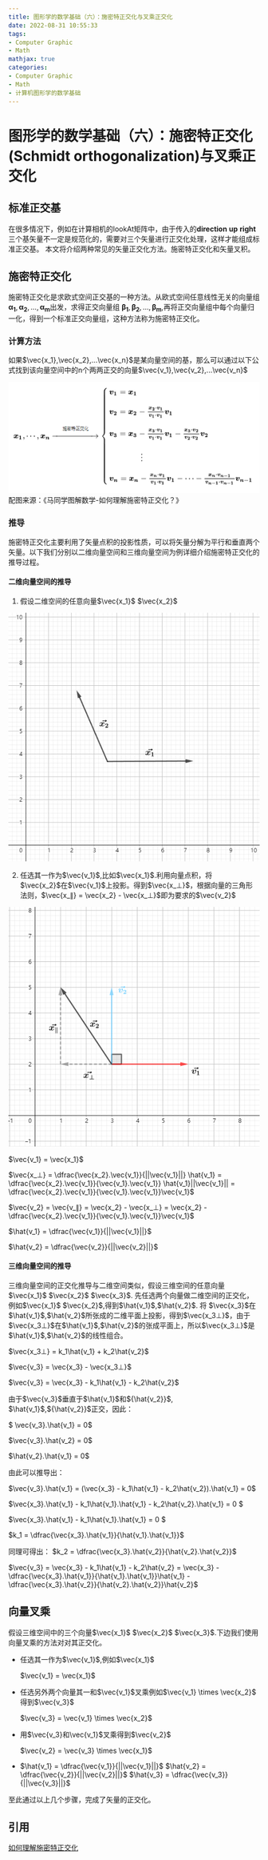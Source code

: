 ```yaml
---
title: 图形学的数学基础（六）：施密特正交化与叉乘正交化
date: 2022-08-31 10:55:33
tags:
- Computer Graphic
- Math
mathjax: true
categories:
- Computer Graphic
- Math
- 计算机图形学的数学基础
---
```


# 图形学的数学基础（六）：施密特正交化(Schmidt orthogonalization)与叉乘正交化

## 标准正交基
在很多情况下，例如在计算相机的lookAt矩阵中，由于传入的$\mathbf{direction}$ $\mathbf{up}$ $\mathbf{right}$三个基矢量不一定是规范化的，需要对三个矢量进行正交化处理，这样才能组成标准正交基。
本文将介绍两种常见的矢量正交化方法。施密特正交化和矢量叉积。

## 施密特正交化

施密特正交化是求欧式空间正交基的一种方法。从欧式空间任意线性无关的向量组$\mathbf{\alpha_1},\mathbf{\alpha_2},...,\mathbf{\alpha_m}$出发，求得正交向量组 $\mathbf{\beta_1},\mathbf{\beta_2},...,\mathbf{\beta_m}$,再将正交向量组中每个向量归一化，得到一个标准正交向量组，这种方法称为施密特正交化。

### 计算方法
如果$\vec{x_1},\vec{x_2},...\vec{x_n}$是某向量空间的基，那么可以通过以下公式找到该向量空间中的n个两两正交的向量$\vec{v_1},\vec{v_2},...\vec{v_n}$

![alt](图形学的数学基础（六）：施密特正交化与叉乘正交化/1.jpg)
配图来源：《马同学图解数学-如何理解施密特正交化？》

### 推导
施密特正交化主要利用了矢量点积的投影性质，可以将矢量分解为平行和垂直两个矢量。以下我们分别以二维向量空间和三维向量空间为例详细介绍施密特正交化的推导过程。

#### 二维向量空间的推导
1. 假设二维空间的任意向量$\vec{x_1}$ $\vec{x_2}$

![alt](图形学的数学基础（六）：施密特正交化与叉乘正交化/2.png)

2. 任选其一作为$\vec{v_1}$,比如$\vec{x_1}$.利用向量点积，将$\vec{x_2}$在$\vec{v_1}$上投影。得到$\vec{x_⊥}$，根据向量的三角形法则，$\vec{x_∥} = \vec{x_2} - \vec{x_⊥}$即为要求的$\vec{v_2}$

![alt](图形学的数学基础（六）：施密特正交化与叉乘正交化/3.jpg)

$\vec{v_1} = \vec{x_1}$

$\vec{x_⊥} = \dfrac{\vec{x_2}.\vec{v_1}}{||\vec{v_1}||} \hat{v_1} = \dfrac{\vec{x_2}.\vec{v_1}}{\vec{v_1}.\vec{v_1}} \hat{v_1}||\vec{v_1}|| = \dfrac{\vec{x_2}.\vec{v_1}}{\vec{v_1}.\vec{v_1}}\vec{v_1}$

$\vec{v_2} = \vec{v_∥} = \vec{x_2} - \vec{x_⊥} = \vec{x_2} - \dfrac{\vec{x_2}.\vec{v_1}}{\vec{v_1}.\vec{v_1}}\vec{v_1}$

$\hat{v_1} = \dfrac{\vec{v_1}}{||\vec{v_1}||}$

$\hat{v_2} = \dfrac{\vec{v_2}}{||\vec{v_2}||}$

#### 三维向量空间的推导
三维向量空间的正交化推导与二维空间类似，假设三维空间的任意向量 $\vec{x_1}$ $\vec{x_2}$ $\vec{x_3}$.
先任选两个向量做二维空间的正交化，例如$\vec{x_1}$ $\vec{x_2}$,得到$\hat{v_1}$,$\hat{v_2}$.
将 $\vec{x_3}$在$\hat{v_1}$,$\hat{v_2}$所张成的二维平面上投影，得到$\vec{x_3⊥}$，由于$\vec{x_3⊥}$在$\hat{v_1}$,$\hat{v_2}$的张成平面上，所以$\vec{x_3⊥}$是$\hat{v_1}$,$\hat{v_2}$的线性组合。

$\vec{x_3⊥} = k_1\hat{v_1} + k_2\hat{v_2}$

$\vec{v_3} = \vec{x_3} - \vec{x_3⊥}$

$\vec{v_3} = \vec{x_3} - k_1\hat{v_1} - k_2\hat{v_2}$

由于$\vec{v_3}$垂直于$\hat{v_1}$和${\hat{v_2}}$, $\hat{v_1}$,${\hat{v_2}}$正交，因此：

$ \vec{v_3}.\hat{v_1} = 0$

$\vec{v_3}.\hat{v_2} = 0$

$\hat{v_2}.\hat{v_1} = 0$

由此可以推导出：

$\vec{v_3}.\hat{v_1} = (\vec{x_3} - k_1\hat{v_1} - k_2\hat{v_2}).\hat{v_1} = 0$

$\vec{x_3}.\hat{v_1} - k_1\hat{v_1}.\hat{v_1} - k_2\hat{v_2}.\hat{v_1} = 0 $

$\vec{x_3}.\hat{v_1} - k_1\hat{v_1}.\hat{v_1} = 0 $

$k_1 = \dfrac{\vec{x_3}.\hat{v_1}}{\hat{v_1}.\hat{v_1}}$

同理可得出： $k_2 = \dfrac{\vec{x_3}.\hat{v_2}}{\hat{v_2}.\hat{v_2}}$

$\vec{v_3} = \vec{x_3} - k_1\hat{v_1} - k_2\hat{v_2} = \vec{x_3} - \dfrac{\vec{x_3}.\hat{v_1}}{\hat{v_1}.\hat{v_1}}\hat{v_1} - \dfrac{\vec{x_3}.\hat{v_2}}{\hat{v_2}.\hat{v_2}}\hat{v_2}$

## 向量叉乘
假设三维空间中的三个向量$\vec{x_1}$ $\vec{x_2}$ $\vec{x_3}$.下边我们使用向量叉乘的方法对对其正交化。

- 任选其一作为$\vec{v_1}$,例如$\vec{x_1}$ 

    $\vec{v_1} = \vec{x_1}$
- 任选另外两个向量其一和$\vec{v_1}$叉乘例如$\vec{v_1} \times \vec{x_2}$ 得到$\vec{v_3}$
 
     $\vec{v_3} = \vec{v_1} \times \vec{x_2}$
     
- 用$\vec{v_3}和\vec{v_1}$叉乘得到$\vec{v_2}$

    $\vec{v_2} = \vec{v_3} \times \vec{x_1}$
    
- $\hat{v_1} = \dfrac{\vec{v_1}}{||\vec{v_1}||}$  $\hat{v_2} = \dfrac{\vec{v_2}}{||\vec{v_2}||}$  $\hat{v_3} = \dfrac{\vec{v_3}}{||\vec{v_3}||}$

至此通过以上几个步骤，完成了矢量的正交化。

## 引用
[如何理解施密特正交化](https://zhuanlan.zhihu.com/p/485838766)

